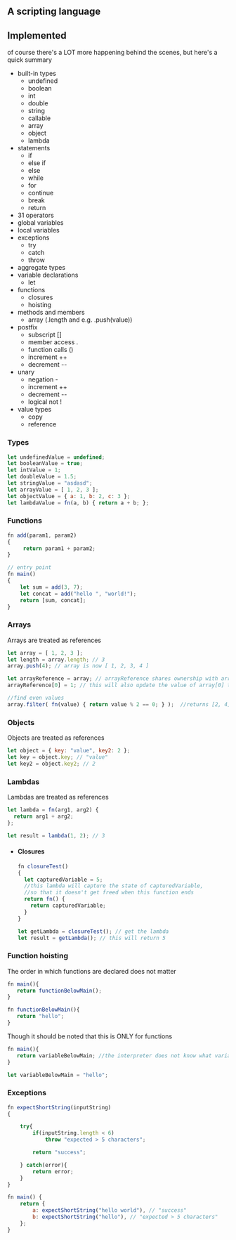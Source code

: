 ## A scripting language

## Implemented
of course there's a LOT more happening behind the scenes, but here's a quick summary
- built-in types
  - undefined
  - boolean
  - int
  - double
  - string
  - callable
  - array
  - object
  - lambda
- statements
  - if
  - else if
  - else
  - while
  - for
  - continue
  - break
  - return
- 31 operators
- global variables
- local variables
- exceptions
  - try
  - catch
  - throw
- aggregate types
- variable declarations
  - let
- functions
  - closures
  - hoisting
- methods and members
  - array (.length and  e.g. .push(value))
- postfix
  - subscript []
  - member access .
  - function calls ()
  - increment ++
  - decrement --
- unary
  - negation -
  - increment ++
  - decrement --
  - logical not !
- value types
  - copy
  - reference


### Types
```js
let undefinedValue = undefined;
let booleanValue = true;
let intValue = 1;
let doubleValue = 1.5;
let stringValue = "asdasd";
let arrayValue = [ 1, 2, 3 ];
let objectValue = { a: 1, b: 2, c: 3 };
let lambdaValue = fn(a, b) { return a + b; };
```

### Functions
```js
fn add(param1, param2)
{
     return param1 + param2;
}

// entry point
fn main()
{
    let sum = add(3, 7);
    let concat = add("hello ", "world!");
    return [sum, concat];
}
```

### Arrays
Arrays are treated as references
```js
let array = [ 1, 2, 3 ];
let length = array.length; // 3
array.push(4); // array is now [ 1, 2, 3, 4 ]

let arrayReference = array; // arrayReference shares ownership with array
arrayReference[0] = 1; // this will also update the value of array[0] to 1

//find even values
array.filter( fn(value) { return value % 2 == 0; } );  //returns [2, 4]

```

### Objects
Objects are treated as references
```js
let object = { key: "value", key2: 2 };
let key = object.key; // "value"
let key2 = object.key2; // 2
```

### Lambdas
Lambdas are treated as references
```js
let lambda = fn(arg1, arg2) {
  return arg1 + arg2;
};

let result = lambda(1, 2); // 3
```

  - #### Closures
    ```js
	fn closureTest()
	{
	  let capturedVariable = 5;
   	  //this lambda will capture the state of capturedVariable, 
	  //so that it doesn't get freed when this function ends
      return fn() {
        return capturedVariable; 
      }
    }

	let getLambda = closureTest(); // get the lambda
	let result = getLambda(); // this will return 5
    ```

	
### Function hoisting
The order in which functions are declared does not matter

```js
fn main(){
   return functionBelowMain();
}

fn functionBelowMain(){
   return "hello";
}
```
Though it should be noted that this is ONLY for functions
```js
fn main(){
   return variableBelowMain; //the interpreter does not know what variableBelowMain is at this point
}

let variableBelowMain = "hello";

```

### Exceptions

```js
fn expectShortString(inputString)
{

	try{
		if(inputString.length < 6)
			throw "expected > 5 characters";

		return "success";

	} catch(error){
		return error;
	}
}

fn main() {
	return {
		a: expectShortString("hello world"), // "success"
		b: expectShortString("hello"), // "expected > 5 characters"
	};
}
```


